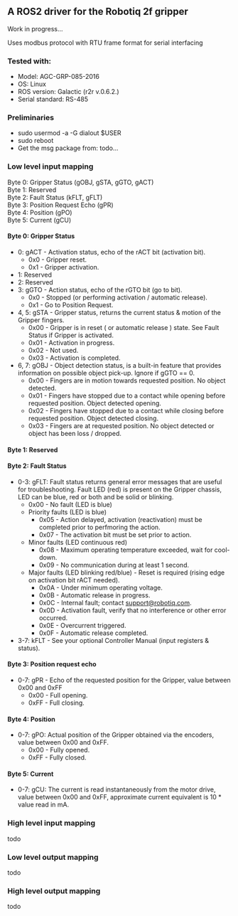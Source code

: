 ## A ROS2 driver for the Robotiq 2f gripper
Work in progress...

Uses modbus protocol with RTU frame format for serial interfacing

### Tested with:
- Model: AGC-GRP-085-2016
- OS: Linux
- ROS version: Galactic (r2r v.0.6.2.)
- Serial standard: RS-485

### Preliminaries
- sudo usermod -a -G dialout $USER
- sudo reboot
- Get the msg package from: todo...

### Low level input mapping

Byte 0: Gripper Status (gOBJ, gSTA, gGTO, gACT)\
Byte 1: Reserved\
Byte 2: Fault Status (kFLT, gFLT)\
Byte 3: Position Request Echo (gPR)\
Byte 4: Position (gPO)\
Byte 5: Current (gCU)

#### Byte 0: Gripper Status
- 0: gACT - Activation status, echo of the rACT bit (activation bit).
    - 0x0 - Gripper reset.
    - 0x1 - Gripper activation.
- 1: Reserved
- 2: Reserved
- 3: gGTO - Action status, echo of the rGTO bit (go to bit).
    - 0x0 - Stopped (or performing activation / automatic release).
    - 0x1 - Go to Position Request.
- 4, 5: gSTA - Gripper status, returns the current status & motion of the Gripper fingers.
    - 0x00 - Gripper is in reset ( or automatic release ) state. See Fault Status if Gripper is activated.
    - 0x01 - Activation in progress.
    - 0x02 - Not used.
    - 0x03 - Activation is completed.
- 6, 7: gOBJ - Object detection status, is a built-in feature that provides information on possible object pick-up. Ignore if gGTO == 0.
    - 0x00 - Fingers are in motion towards requested position. No object detected.
    - 0x01 - Fingers have stopped due to a contact while opening before requested position. Object detected opening.
    - 0x02 - Fingers have stopped due to a contact while closing before requested position. Object detected closing.
    - 0x03 - Fingers are at requested position. No object detected or object has been loss / dropped.

#### Byte 1: Reserved

#### Byte 2: Fault Status
- 0-3: gFLT: Fault status returns general error messages that are useful for troubleshooting. Fault LED (red) is present on the Gripper chassis, LED can be blue, red or both and be solid or blinking.
    - 0x00 - No fault (LED is blue)
    - Priority faults (LED is blue)
        - 0x05 - Action delayed, activation (reactivation) must be completed prior to perfmoring the action.
        - 0x07 - The activation bit must be set prior to action.
    - Minor faults (LED continuous red)
        - 0x08 - Maximum operating temperature exceeded, wait for cool-down.
        - 0x09 - No communication during at least 1 second.
    - Major faults (LED blinking red/blue) - Reset is required (rising edge on activation bit rACT needed).
        - 0x0A - Under minimum operating voltage.
        - 0x0B - Automatic release in progress.
        - 0x0C - Internal fault; contact support@robotiq.com.
        - 0x0D - Activation fault, verify that no interference or other error occurred.
        - 0x0E - Overcurrent triggered.
        - 0x0F - Automatic release completed.
- 3-7: kFLT - See your optional Controller Manual (input registers & status).

#### Byte 3: Position request echo
- 0-7: gPR - Echo of the requested position for the Gripper, value between 0x00 and 0xFF
    - 0x00 - Full opening.
    - 0xFF - Full closing.

#### Byte 4: Position
- 0-7: gPO: Actual position of the Gripper obtained via the encoders, value between 0x00 and 0xFF.
    - 0x00 - Fully opened.
    - 0xFF - Fully closed.

#### Byte 5: Current
- 0-7: gCU: The current is read instantaneously from the motor drive, value between 0x00 and 0xFF, approximate current equivalent is 10 * value read in mA.

### High level input mapping
todo
### Low level output mapping
todo
### High level output mapping
todo